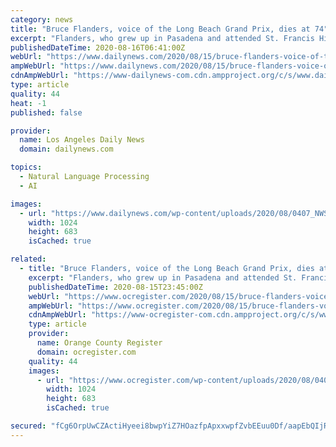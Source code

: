 ```yaml
---
category: news
title: "Bruce Flanders, voice of the Long Beach Grand Prix, dies at 74"
excerpt: "Flanders, who grew up in Pasadena and attended St. Francis High School in La Canada Flintridge, was one of the most familiar voices in the Southern California racing world. He passed away at his"
publishedDateTime: 2020-08-16T06:41:00Z
webUrl: "https://www.dailynews.com/2020/08/15/bruce-flanders-voice-of-the-long-beach-grix-prix-dies-at-74/"
ampWebUrl: "https://www.dailynews.com/2020/08/15/bruce-flanders-voice-of-the-long-beach-grix-prix-dies-at-74/amp/"
cdnAmpWebUrl: "https://www-dailynews-com.cdn.ampproject.org/c/s/www.dailynews.com/2020/08/15/bruce-flanders-voice-of-the-long-beach-grix-prix-dies-at-74/amp/"
type: article
quality: 44
heat: -1
published: false

provider:
  name: Los Angeles Daily News
  domain: dailynews.com

topics:
  - Natural Language Processing
  - AI

images:
  - url: "https://www.dailynews.com/wp-content/uploads/2020/08/0407_NWS_LPT-L-ARCHBOLD-1-1.jpg?w=1024&h=683"
    width: 1024
    height: 683
    isCached: true

related:
  - title: "Bruce Flanders, voice of the Long Beach Grand Prix, dies at 74"
    excerpt: "Flanders, who grew up in Pasadena and attended St. Francis High School in La Canada Flintridge, was one of the most familiar voices in the Southern California racing world. He passed away at his"
    publishedDateTime: 2020-08-15T23:45:00Z
    webUrl: "https://www.ocregister.com/2020/08/15/bruce-flanders-voice-of-the-long-beach-grix-prix-dies-at-74/"
    ampWebUrl: "https://www.ocregister.com/2020/08/15/bruce-flanders-voice-of-the-long-beach-grix-prix-dies-at-74/amp/"
    cdnAmpWebUrl: "https://www-ocregister-com.cdn.ampproject.org/c/s/www.ocregister.com/2020/08/15/bruce-flanders-voice-of-the-long-beach-grix-prix-dies-at-74/amp/"
    type: article
    provider:
      name: Orange County Register
      domain: ocregister.com
    quality: 44
    images:
      - url: "https://www.ocregister.com/wp-content/uploads/2020/08/0407_NWS_LPT-L-ARCHBOLD-1-1.jpg?w=1024&h=683"
        width: 1024
        height: 683
        isCached: true

secured: "fCg6OrpUwCZActiHyeei8bwpYiZ7HOazfpApxxwpfZvbEEuu0Df/aapEbQIjRHEpyiwrt02QPY2hJA0nVgr/cjYyse1lyv0wlHyXSKbeAZOMbW95CJUBj/AWWDQnbOVCN5fSmXHS2S8gI0DETLyXknCtubtsNhEbvbhZ1AluWj2cKeKm/EQwZ6JWy7R2+78fi5RZgO7f09XouNnzBGAKjI4ygzHMPI0Q8VxZ6QAoA/XYLXP647MWTJ1rsENgZaQWE8k6omgU4htXnK7vhn00jtQKejyNZtl3z3VK4tpEcnixCR2QoJPGYUxJ75SqxCz72WLUjTVG6QNpf51h2Ou8MQ==;e0r+jxGiqI6CqCcrK9VeUw=="
---
```


